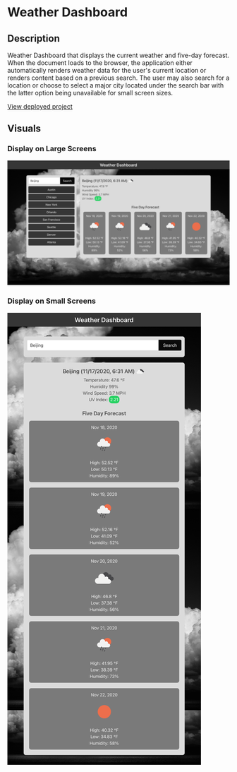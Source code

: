 # Weather Dashboard

## Description

Weather Dashboard that displays the current weather and five-day forecast. When the document loads to the browser, the application either automatically renders weather data for the user's current location or renders content based on a previous search. The user may also search for a location or choose to select a major city located under the search bar with the latter option being unavailable for small screen sizes.

[View deployed project](https://jkole822.github.io/Weather-Dashboard)

## Visuals

### Display on Large Screens

![Display on Large Screensizes](images/display.png)

### Display on Small Screens

![Display on Small Screens](images/display-small-screen.png)
